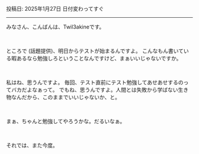 投稿日: 2025年1月27日 日付変わってすぐ

---

みなさん、こんばんは、Twil3akineです。

<br>

ところで (話題提供)、明日からテストが始まるんですよ。
こんなもん書いている暇あるなら勉強しろということなんですけど、まぁいいじゃないですか。

<br>

私はね、思うんですよ。
毎回、テスト直前にテスト勉強してあせあせするのってバカだよなぁって。
でもね、思うんですよ。人間とは失敗から学ばない生き物なんだから、このままでいいじゃないか、と。

<br>

まぁ、ちゃんと勉強してやろうかな。だるいなぁ。

<br>

それでは、また今度。